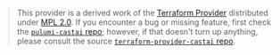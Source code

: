 > This provider is a derived work of the [Terraform Provider](https://github.com/castai/terraform-provider-castai)
> distributed under [MPL 2.0](https://www.mozilla.org/en-US/MPL/2.0/). If you encounter a bug or missing feature,
> first check the [`pulumi-castai` repo](https://github.com/cast-ai/pulumi-castai/issues); however, if that doesn't turn up anything,
> please consult the source [`terraform-provider-castai` repo](https://github.com/castai/terraform-provider-castai/issues).

